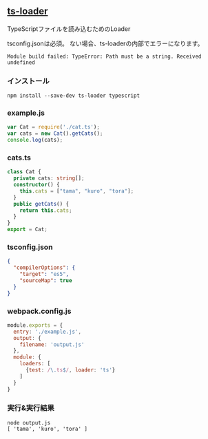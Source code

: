 ## [ts-loader](s://github.com/TypeStrong/ts-loader)
TypeScriptファイルを読み込むためのLoader

tsconfig.jsonは必須。
ない場合、ts-loaderの内部でエラーになります。

```console
Module build failed: TypeError: Path must be a string. Received undefined
```

### インストール

```console
npm install --save-dev ts-loader typescript
```

### example.js

```javascript:example.js
var Cat = require('./cat.ts');
var cats = new Cat().getCats(); 
console.log(cats);
```

### cats.ts

```TypeScript:cat.ts
class Cat {
  private cats: string[];
  constructor() {
    this.cats = ["tama", "kuro", "tora"];
  }
  public getCats() {
    return this.cats;
  }
}
export = Cat;
```

### tsconfig.json

```json:tsconfig.json
{
  "compilerOptions": {
    "target": "es5",
    "sourceMap": true
  }
}
```

### webpack.config.js

```javascript:webpack.config.js
module.exports = {
  entry: './example.js',
  output: {
    filename: 'output.js'
  },
  module: {
    loaders: [
      {test: /\.ts$/, loader: 'ts'}
    ]
  }
}
```

### 実行&実行結果

```console 
node output.js
[ 'tama', 'kuro', 'tora' ]
```

